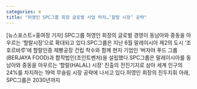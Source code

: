 ```yaml
---
categories: e
title: "허영인 SPC그룹 회장 글로벌 사업 박차…‘할랄 시장’ 공략"
---
```

[뉴스포스트=홍여정 기자] SPC그룹 허영인 회장의 글로벌 경영이 동남아와 중동을 아우르는 ‘할랄시장’으로 확대되고 있다.SPC그룹은 지난 6월 말레이시아 제2의 도시 ‘조호르바루’에 할랄인증 제빵공장 건립 착수와 함께 현지 기업인 ‘버자야 푸드 그룹(BERJAYA FOOD)과 합작법인(조인트벤처)을 설립했다.SPC그룹은 말레이시아를 동남아와 중동을 아우르는 ‘할랄(HALAL) 시장’ 진출의 전진기지로 삼아 세계 인구의 24%를 차지하는 19억 무슬림 시장 공략에 나서고 있다.허영인 회장의 진두지휘 아래, SPC그룹은 2030년까지